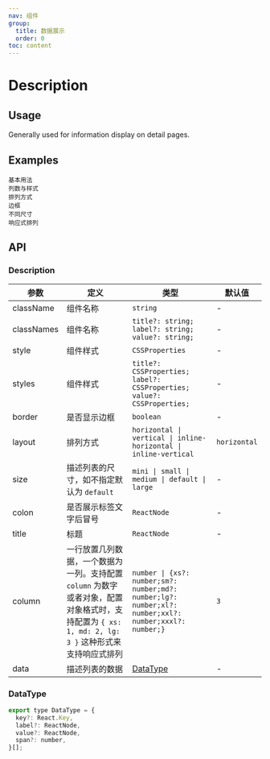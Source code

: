 ```yaml
---
nav: 组件
group:
  title: 数据展示
  order: 0
toc: content
---
```


# Description

## Usage

Generally used for information display on detail pages.

## Examples

<code src="../../packages/ui/examples/description/basic.tsx" description="简单的展示。">基本用法</code>  
<code src="../../packages/ui/examples/description/column.tsx" description="通过 `column` 属性设置列数展示，并支持修改列表样式。">列数与样式</code>  
<code src="../../packages/ui/examples/description/layout.tsx" description="有水平排列、垂直排列、行内水平排列、行内垂直排列四种排列模式。">排列方式</code>  
<code src="../../packages/ui/examples/description/bordered.tsx" description="通过参数 `bordered`，可以添加边框。">边框</code>  
<code src="../../packages/ui/examples/description/size.tsx" description="通过参数 `size`，展示不同尺寸下的描述列表。">不同尺寸</code>  
<code src="../../packages/ui/examples/description/span.tsx" description="支持响应式排列。">响应式排列</code>

## API

### Description

| **参数** | **定义** | **类型** | **默认值** |
| --- | --- | --- | --- |
| className | 组件名称 | `string` | - |
| classNames | 组件名称 | `title?: string; label?: string; value?: string;` | - |
| style | 组件样式 | `CSSProperties` | - |
| styles | 组件样式 | `title?: CSSProperties; label?: CSSProperties; value?: CSSProperties;` | - |
| border | 是否显示边框 | `boolean` | - |
| layout | 排列方式 | `horizontal \| vertical \| inline-horizontal \| inline-vertical` | `horizontal` |
| size | 描述列表的尺寸，如不指定默认为 `default` | `mini \| small \| medium \| default \| large` | - |
| colon | 是否展示标签文字后冒号 | `ReactNode` | - |
| title | 标题 | `ReactNode` | - |
| column | 一行放置几列数据，一个数据为一列。支持配置 `column` 为数字或者对象，配置对象格式时，支持配置为 `{ xs: 1, md: 2, lg: 3 }` 这种形式来支持响应式排列 | `number \| {xs?: number;sm?: number;md?: number;lg?: number;xl?: number;xxl?: number;xxxl?: number;}` | `3` |
| data | 描述列表的数据 | [DataType](#datatype) | - |

### DataType

```js
export type DataType = {
  key?: React.Key,
  label?: ReactNode,
  value?: ReactNode,
  span?: number,
}[];
```

